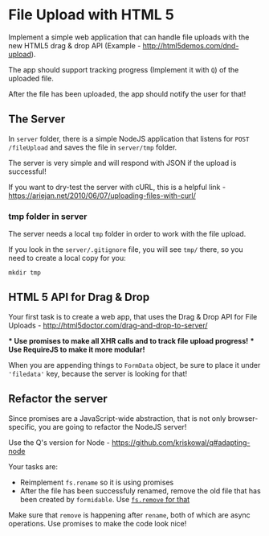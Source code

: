 # File Upload with HTML 5

Implement a simple web application that can handle file uploads with the new HTML5 drag & drop API (Example - http://html5demos.com/dnd-upload).

The app should support tracking progress (Implement it with `Q`) of the uploaded file.

After the file has been uploaded, the app should notify the user for that!

## The Server

In `server` folder, there is a simple NodeJS application that listens for `POST /fileUpload` and saves the file in `server/tmp` folder.

The server is very simple and will respond with JSON if the upload is successful!

If you want to dry-test the server with cURL, this is a helpful link - https://ariejan.net/2010/06/07/uploading-files-with-curl/

### tmp folder in server

The server needs a local `tmp` folder in order to work with the file upload.

If you look in the `server/.gitignore` file, you will see `tmp/` there, so you need to create a local copy for you:

```
mkdir tmp
```

## HTML 5 API for Drag & Drop

Your first task is to create a web app, that uses the Drag & Drop API for File Uploads - http://html5doctor.com/drag-and-drop-to-server/

__* Use promises to make all XHR calls and to track file upload progress!__
__* Use RequireJS to make it more modular!__

When you are appending things to `FormData` object, be sure to place it under `'filedata'` key, because the server is looking for that!

## Refactor the server

Since promises are a JavaScript-wide abstraction, that is not only browser-specific, you are going to refactor the NodeJS server!

Use the Q's version for Node - https://github.com/kriskowal/q#adapting-node

Your tasks are:

* Reimplement `fs.rename` so it is using promises
* After the file has been successfuly renamed, remove the old file that has been created by `formidable`. Use [`fs.remove` for that](https://github.com/jprichardson/node-fs-extra#removedir-callback)

Make sure that `remove` is happening after `rename`, both of which are async operations. Use promises to make the code look nice!
